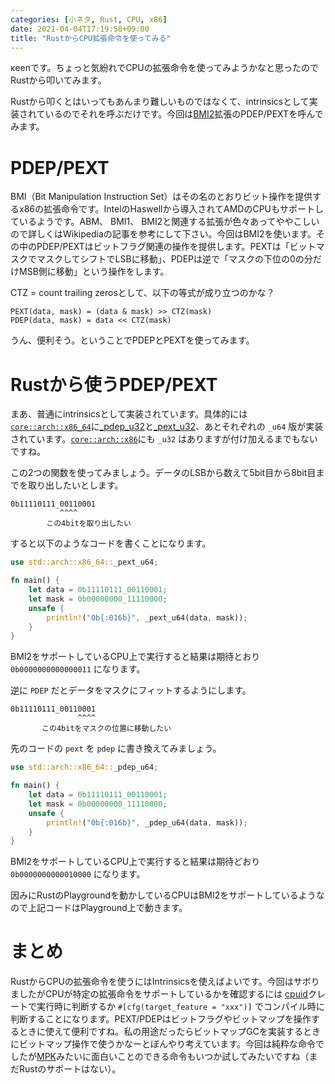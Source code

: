 ```yaml
---
categories: [小ネタ, Rust, CPU, x86]
date: 2021-04-04T17:19:58+09:00
title: "RustからCPU拡張命令を使ってみる"
---
```


κeenです。ちょっと気紛れでCPUの拡張命令を使ってみようかなと思ったのでRustから叩いてみます。

<!--more-->

Rustから叩くとはいってもあんまり難しいものではなくて、intrinsicsとして実装されているのでそれを呼ぶだけです。今回は[BMI2](https://en.wikipedia.org/wiki/Bit_manipulation_instruction_set)拡張のPDEP/PEXTを呼んでみます。

# PDEP/PEXT

BMI（Bit Manipulation Instruction Set）はその名のとおりビット操作を提供するx86の拡張命令です。IntelのHaswellから導入されてAMDのCPUもサポートしているようです。ABM、 BMI1、 BMI2と関連する拡張が色々あってややこしいので詳しくはWikipediaの記事を参考にして下さい。今回はBMI2を使います。その中のPDEP/PEXTはビットフラグ関連の操作を提供します。PEXTは「ビットマスクでマスクしてシフトでLSBに移動」、PDEPは逆で「マスクの下位の0の分だけMSB側に移動」という操作をします。

CTZ = count trailing zerosとして、以下の等式が成り立つのかな？


```
PEXT(data, mask) = (data & mask) >> CTZ(mask)
PDEP(data, mask) = data << CTZ(mask)
```

うん、便利そう。ということでPDEPとPEXTを使ってみます。

# Rustから使うPDEP/PEXT

まあ、普通にintrinsicsとして実装されています。具体的には[`core::arch::x86_64`](https://doc.rust-lang.org/core/arch/x86_64/index.html)に[_pdep_u32](https://doc.rust-lang.org/core/arch/x86_64/fn._pdep_u32.html)と[_pext_u32](https://doc.rust-lang.org/core/arch/x86_64/fn._pext_u32.html)、あとそれぞれの `_u64` 版が実装されています。[`core::arch::x86`](https://doc.rust-lang.org/core/arch/x86/index.html)にも `_u32` はありますが付け加えるまでもないですね。

この2つの関数を使ってみましょう。データのLSBから数えて5bit目から8bit目までを取り出したいとします。

```
0b11110111_00110001
           ^^^^
        この4bitを取り出したい
```

すると以下のようなコードを書くことになります。

```rust
use std::arch::x86_64::_pext_u64;

fn main() {
    let data = 0b11110111_00110001;
    let mask = 0b00000000_11110000;
    unsafe {
        println!("0b{:016b}", _pext_u64(data, mask));
    }
}
```

BMI2をサポートしているCPU上で実行すると結果は期待とおり `0b0000000000000011` になります。

逆に `PDEP` だとデータをマスクにフィットするようにします。

```
0b11110111_00110001
               ^^^^
       この4bitをマスクの位置に移動したい
```

先のコードの `pext` を `pdep` に書き換えてみましょう。

```rust
use std::arch::x86_64::_pdep_u64;

fn main() {
    let data = 0b11110111_00110001;
    let mask = 0b00000000_11110000;
    unsafe {
        println!("0b{:016b}", _pdep_u64(data, mask));
    }
}
```

BMI2をサポートしているCPU上で実行すると結果は期待どおり `0b0000000000010000` になります。

因みにRustのPlaygroundを動かしているCPUはBMI2をサポートしているようなので上記コードはPlayground上で動きます。

# まとめ

RustからCPUの拡張命令を使うにはIntrinsicsを使えばよいです。今回はサボりましたがCPUが特定の拡張命令をサポートしているかを確認するには [cpuid](https://docs.rs/cpuid/0.1.1/cpuid/)クレートで実行時に判断するか `#[cfg(target_feature = "xxx")]` でコンパイル時に判断することになります。PEXT/PDEPはビットフラグやビットマップを操作するときに使えて便利ですね。私の用途だったらビットマップGCを実装するときにビットマップ操作で使うかなーとぼんやり考えています。今回は純粋な命令でしたが[MPK](https://en.wikipedia.org/wiki/Memory_protection#Protection_keys)みたいに面白いことのできる命令もいつか試してみたいですね（まだRustのサポートはない）。

